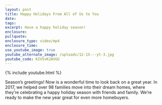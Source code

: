 ```yaml
---
layout: post
title: Happy Holidays From All of Us to You
date:
tags:
excerpt: Have a happy holiday season!
enclosure:
pullquote:
enclosure_type: video/mp4
enclosure_time:
use_youtube_image: true
youtube_alternate_image: /uploads/12-15---yt-3.jpg
youtube_code: KIV5vK2AVGU
---
```



{% include youtube.html %}

Season’s greetings! Now is a wonderful time to look back on a great year. In 2017, we helped over 98 families move into their dream homes, where they’re celebrating a happy holiday season with friends and family. We’re ready to make the new year great for even more homebuyers.